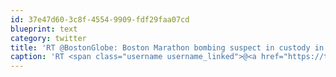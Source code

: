 ```yaml
---
id: 37e47d60-3c8f-4554-9909-fdf29faa07cd
blueprint: text
category: twitter
title: 'RT @BostonGlobe: Boston Marathon bombing suspect in custody in #Watertown; ambulance rushing to scene'
caption: 'RT <span class="username username_linked">@<a href="https://twitter.com/BostonGlobe" title="The Boston Globe">BostonGlobe</a></span>: Boston Marathon bombing suspect in custody in <span class="hashtag hashtag_local">#<a href="http://tweettemp.darylchymko.ca/?tag=watertown">Watertown</a>; ambulance rushing to scene'
---
```


